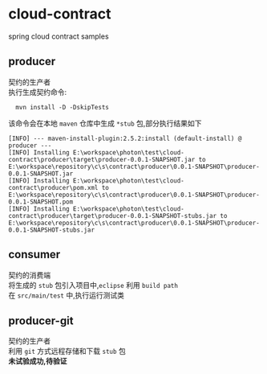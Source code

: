 # cloud-contract
spring cloud contract samples

## producer
契约的生产者  
执行生成契约命令:  
```
  mvn install -D -DskipTests
```
该命令会在本地 `maven` 仓库中生成 `*stub` 包,部分执行结果如下  
```
[INFO] --- maven-install-plugin:2.5.2:install (default-install) @ producer ---
[INFO] Installing E:\workspace\photon\test\cloud-contract\producer\target\producer-0.0.1-SNAPSHOT.jar to E:\workspace\repository\c\s\contract\producer\0.0.1-SNAPSHOT\producer-0.0.1-SNAPSHOT.jar
[INFO] Installing E:\workspace\photon\test\cloud-contract\producer\pom.xml to E:\workspace\repository\c\s\contract\producer\0.0.1-SNAPSHOT\producer-0.0.1-SNAPSHOT.pom
[INFO] Installing E:\workspace\photon\test\cloud-contract\producer\target\producer-0.0.1-SNAPSHOT-stubs.jar to E:\workspace\repository\c\s\contract\producer\0.0.1-SNAPSHOT\producer-0.0.1-SNAPSHOT-stubs.jar
```  

## consumer
契约的消费端  
将生成的 `stub` 包引入项目中,`eclipse` 利用 `build path`  
在 `src/main/test` 中,执行运行测试类  

## producer-git
契约的生产者  
利用 `git` 方式远程存储和下载 `stub` 包  
**未试验成功,待验证**
